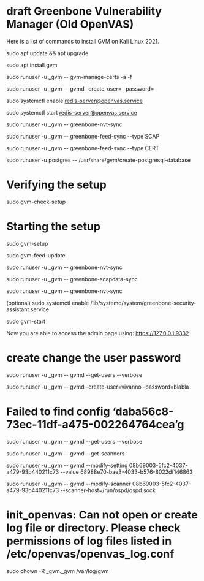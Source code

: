 # draft Greenbone Vulnerability Manager (Old OpenVAS)

Here is a list of commands to install GVM on Kali Linux 2021. 

 sudo apt update && apt upgrade 

 sudo apt install gvm

 sudo runuser -u _gvm -- gvm-manage-certs -a -f

 sudo runuser -u _gvm -- gvmd –create-user=<UserName> –password=<Password>

 sudo systemctl enable redis-server@openvas.service
 
 sudo systemctl start redis-server@openvas.service

 sudo runuser -u _gvm -- greenbone-nvt-sync
 
 sudo runuser -u _gvm -- greenbone-feed-sync --type SCAP
 
 sudo runuser -u _gvm -- greenbone-feed-sync --type CERT
 
 sudo runuser -u postgres -- /usr/share/gvm/create-postgresql-database

# Verifying the setup

sudo gvm-check-setup 

# Starting the setup

 sudo gvm-setup

 sudo gvm-feed-update
 
 sudo runuser -u _gvm -- greenbone-nvt-sync
 
 sudo runuser -u _gvm -- greenbone-scapdata-sync
 
 sudo runuser -u _gvm -- greenbone-nvt-sync

 (optional) sudo systemctl enable /lib/systemd/system/greenbone-security-assistant.service

 sudo gvm-start

Now you are able to access the admin page using: https://127.0.0.1:9332
  
# create change the user password

 sudo runuser -u _gvm -- gvmd --get-users --verbose
 
 sudo runuser -u _gvm -- gvmd –create-user=vivanno –password=blabla
  
# Failed to find config ‘daba56c8-73ec-11df-a475-002264764cea’g 

 sudo runuser -u _gvm -- gvmd --get-users --verbose
 
 sudo runuser -u _gvm -- gvmd --get-scanners
 
 sudo runuser -u _gvm -- gvmd --modify-setting 08b69003-5fc2-4037-a479-93b440211c73 --value 68988e70-bae3-4033-b576-8022df146863
 
 sudo runuser -u _gvm -- gvmd --modify-scanner 08b69003-5fc2-4037-a479-93b440211c73 --scanner-host=/run/ospd/ospd.sock

 # init_openvas: Can not open or create log file or directory. Please check permissions of log files listed in /etc/openvas/openvas_log.conf
 
 sudo chown -R _gvm._gvm /var/log/gvm
